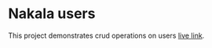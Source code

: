 # Nakala users

This project demonstrates crud operations on users [live link](https://nakalauserstest.web.app/).



